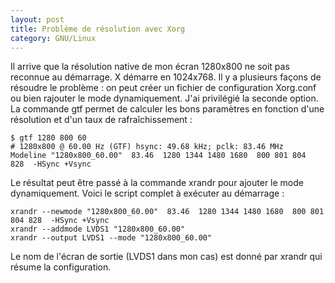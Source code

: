 ```yaml
---
layout: post
title: Problème de résolution avec Xorg
category: GNU/Linux
---
```


Il arrive que la résolution native de mon écran 1280x800 ne soit pas reconnue
au démarrage. X démarre en 1024x768.<!-- more --> Il y a plusieurs façons de résoudre le
problème : on peut créer un fichier de configuration Xorg.conf ou bien
rajouter le mode dynamiquement. J'ai privilégié la seconde option. La commande
gtf permet de calculer les bons paramètres en fonction d'une résolution et
d'un taux de rafraîchissement :

``` shell
$ gtf 1280 800 60
# 1280x800 @ 60.00 Hz (GTF) hsync: 49.68 kHz; pclk: 83.46 MHz
Modeline "1280x800_60.00"  83.46  1280 1344 1480 1680  800 801 804 828  -HSync +Vsync
```

Le résultat peut être passé à la commande xrandr pour ajouter le mode
dynamiquement. Voici le script complet à exécuter au démarrage :

``` shell
xrandr --newmode "1280x800_60.00"  83.46  1280 1344 1480 1680  800 801 804 828  -HSync +Vsync
xrandr --addmode LVDS1 "1280x800_60.00"
xrandr --output LVDS1 --mode "1280x800_60.00"
```

Le nom de l'écran de sortie (LVDS1 dans mon cas) est donné par xrandr qui
résume la configuration.
